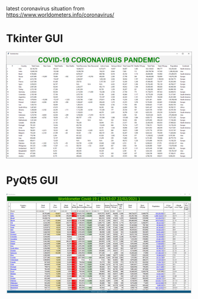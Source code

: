 latest coronavirus situation from https://www.worldometers.info/coronavirus/ 
# Tkinter GUI
![](Tk_Gui/ss/1.PNG)

# PyQt5 GUI
![](PyQt5_Gui/ss/1.png)